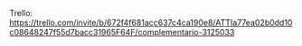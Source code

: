 Trello:
https://trello.com/invite/b/672f4f681acc637c4ca190e8/ATTIa77ea02b0dd10c08648247f55d7bacc31965F64F/complementario-3125033